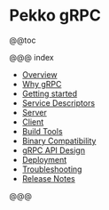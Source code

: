 # Pekko gRPC

@@toc

@@@ index

 * [Overview](overview.md)
 * [Why gRPC](whygrpc.md)
 * [Getting started](getting-started.md)
 * [Service Descriptors](proto.md)
 * [Server](server/index.md)
 * [Client](client/index.md)
 * [Build Tools](buildtools/index.md)
 * [Binary Compatibility](binary-compatibility.md)
 * [gRPC API Design](apidesign.md)
 * [Deployment](deploy.md)
 * [Troubleshooting](troubleshooting.md)
 * [Release Notes](release-notes/index.md)

@@@
